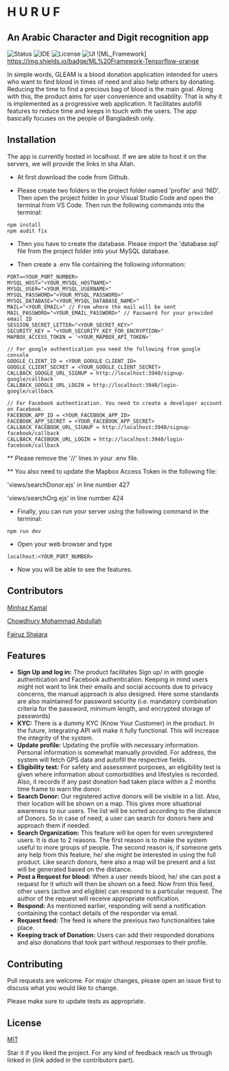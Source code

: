 # H U R U F
## An Arabic Character and Digit recognition app
![Status](https://img.shields.io/badge/Status-Finished-green)
![IDE](https://img.shields.io/badge/IDE-VSCode-blue)
![License](https://img.shields.io/badge/license-MIT-purple.svg)
![UI](https://img.shields.io/badge/UI-EJS-brightgreen)
![ML_Framework] https://img.shields.io/badge/ML%20Framework-Tensorflow-orange

In simple words, GLEAM is a blood donation application intended for users who want to find blood in times of need and also help others by donating. Reducing the time to find a precious bag of blood is the main goal. Along with this, the product aims for user convenience and usability. That is why it is implemented as a progressive web application. It facilitates autofill features to reduce time and keeps in touch with the users. The app basically focuses on the people of Bangladesh only.

## Installation

The app is currently hosted in localhost. If we are able to host it on the servers, we will provide the links in sha Allah.

* At first download the code from Github.

* Please create two folders in the project folder named 'profile' and 'NID'. Then open the project folder in your Visual Studio Code and open the terminal from VS Code. Then run the following commands into the terminal:

```
npm install
npm audit fix
```
* Then you have to create the database. Please import the 'database.sql' file from the project folder into your MySQL database.

* Then create a .env file containing the following information:
```
PORT=<YOUR_PORT_NUMBER>
MYSQL_HOST="<YOUR_MYSQL_HOSTNAME>"
MYSQL_USER="<YOUR_MYSQL_USERNAME>"
MYSQL_PASSWORD="<YOUR_MYSQL_PASSWORD>"
MYSQL_DATABASE="<YOUR_MYSQL_DATABASE_NAME>"
MAIL="<YOUR_EMAIL>" // From where the mail will be sent
MAIL_PASSWORD="<YOUR_EMAIL_PASSWORD>" // Password for your provided email ID
SESSION_SECRET_LETTER="<YOUR_SECRET_KEY>"
SECURITY_KEY = "<YOUR_SECURITY_KEY_FOR_ENCRYPTION>"
MAPBOX_ACCESS_TOKEN = '<YOUR_MAPBOX_API_TOKEN>'

// For google authentication you need the following from google console
GOOGLE_CLIENT_ID = <YOUR_GOOGLE_CLIENT_ID>
GOOGLE_CLIENT_SECRET = <YOUR_GOOGLE_CLIENT_SECRET>
CALLBACK_GOOGLE_URL_SIGNUP = http://localhost:3940/signup-google/callback
CALLBACK_GOOGLE_URL_LOGIN = http://localhost:3940/login-google/callback

// For Facebook authentication. You need to create a developer account on Facebook.
FACEBOOK_APP_ID = <YOUR_FACEBOOK_APP_ID>
FACEBOOK_APP_SECRET = <YOUR_FACEBOOK_APP_SECRET>
CALLBACK_FACEBOOK_URL_SIGNUP = http://localhost:3940/signup-facebook/callback
CALLBACK_FACEBOOK_URL_LOGIN = http://localhost:3940/login-facebook/callback
```

** Please remove the '//' lines in your .env file.

** You also need to update the Mapbox Access Token in the following file:

'views/searchDonor.ejs' in line number 427

'views/searchOrg.ejs' in line number 424

* Finally, you can run your server using the following command in the terminal: 
```
npm run dev
```

* Open your web browser and type 
```
localhost:<YOUR_PORT_NUMBER>
```
* Now you will be able to see the features.

## Contributors
[Minhaz Kamal](https://minhazkamal.github.io/)

[Chowdhury Mohammad Abdullah](https://www.linkedin.com/in/chowdhury-mohammad-abdullah-a48473188/)

[Fairuz Shaiara](https://www.linkedin.com/in/fairuz-shaiara-1195861b1)

## Features
* **Sign Up and log in:** The product facilitates Sign up/ in with google authentication and Facebook authentication. Keeping in mind users might not want to link their emails and social accounts due to privacy concerns, the manual approach is also designed. Here some standards are also maintained for password security (i.e. mandatory combination criteria for the password, minimum length, and encrypted storage of passwords) 
* **KYC:** There is a dummy KYC (Know Your Customer) in the product. In the future, integrating API will make it fully functional. This will increase the integrity of the system.
* **Update profile:** Updating the profile with necessary information. Personal information is somewhat manually provided. For address, the system will fetch GPS data and autofill the respective fields.
* **Eligibility test:** For safety and assessment purposes, an eligibility test is given where information about comorbidities and lifestyles is recorded. Also, it records if any past donation had taken place within a 2 months time frame to warn the donor.
* **Search Donor:** Our registered active donors will be visible in a list. Also, their location will be shown on a map. This gives more situational awareness to our users. The list will be sorted according to the distance of Donors. So in case of need, a user can search for donors here and approach them if needed.
* **Search Organization:** This feature will be open for even unregistered users. It is due to 2 reasons. The first reason is to make the system useful to more groups of people. The second reason is, if someone gets any help from this feature, he/ she might be interested in using the full product. Like search donors, here also a map will be present and a list will be generated based on the distance. 
* **Post a Request for blood:** When a user needs blood, he/ she can post a request for it which will then be shown on a feed. Now from this feed, other users (active and eligible) can respond to a particular request. The author of the request will receive appropriate notification. 
* **Respond:** As mentioned earlier, responding will send a notification containing the contact details of the responder via email.
* **Request feed:** The feed is where the previous two functionalities take place.
* **Keeping track of Donation:** Users can add their responded donations and also donations that took part without responses to their profile.


## Contributing
Pull requests are welcome. For major changes, please open an issue first to discuss what you would like to change.

Please make sure to update tests as appropriate.

## License
[MIT](https://choosealicense.com/licenses/mit/)

Star it if you liked the project. For any kind of feedback reach us through linked in (link added in the contributors part).

 
